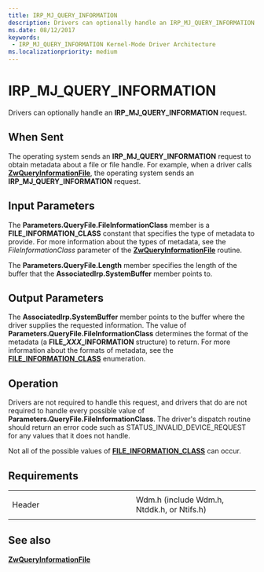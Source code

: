 ```yaml
---
title: IRP_MJ_QUERY_INFORMATION
description: Drivers can optionally handle an IRP_MJ_QUERY_INFORMATION request.
ms.date: 08/12/2017
keywords:
 - IRP_MJ_QUERY_INFORMATION Kernel-Mode Driver Architecture
ms.localizationpriority: medium
---
```


# IRP\_MJ\_QUERY\_INFORMATION


Drivers can optionally handle an **IRP\_MJ\_QUERY\_INFORMATION** request.

## When Sent

The operating system sends an **IRP\_MJ\_QUERY\_INFORMATION** request to obtain metadata about a file or file handle. For example, when a driver calls [**ZwQueryInformationFile**](/windows-hardware/drivers/ddi/ntifs/nf-ntifs-ntqueryinformationfile), the operating system sends an **IRP\_MJ\_QUERY\_INFORMATION** request.

## Input Parameters


The **Parameters.QueryFile.FileInformationClass** member is a **FILE\_INFORMATION\_CLASS** constant that specifies the type of metadata to provide. For more information about the types of metadata, see the *FileInformationClass* parameter of the [**ZwQueryInformationFile**](/windows-hardware/drivers/ddi/ntifs/nf-ntifs-ntqueryinformationfile) routine.

The **Parameters.QueryFile.Length** member specifies the length of the buffer that the **AssociatedIrp.SystemBuffer** member points to.

## Output Parameters


The **AssociatedIrp.SystemBuffer** member points to the buffer where the driver supplies the requested information. The value of **Parameters.QueryFile.FileInformationClass** determines the format of the metadata (a **FILE\_*XXX*\_INFORMATION** structure) to return. For more information about the formats of metadata, see the [**FILE\_INFORMATION\_CLASS**](/windows-hardware/drivers/ddi/wdm/ne-wdm-_file_information_class) enumeration.

## Operation

Drivers are not required to handle this request, and drivers that do are not required to handle every possible value of **Parameters.QueryFile.FileInformationClass**. The driver's dispatch routine should return an error code such as STATUS\_INVALID\_DEVICE\_REQUEST for any values that it does not handle.

Not all of the possible values of [**FILE\_INFORMATION\_CLASS**](/windows-hardware/drivers/ddi/wdm/ne-wdm-_file_information_class) can occur.

## Requirements

<table>
<colgroup>
<col width="50%" />
<col width="50%" />
</colgroup>
<tbody>
<tr class="odd">
<td><p>Header</p></td>
<td>Wdm.h (include Wdm.h, Ntddk.h, or Ntifs.h)</td>
</tr>
</tbody>
</table>

## See also


[**ZwQueryInformationFile**](/windows-hardware/drivers/ddi/ntifs/nf-ntifs-ntqueryinformationfile)

 


